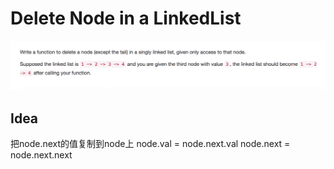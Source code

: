 # Delete Node in a LinkedList

![](../../../../../.gitbook/assets/screen-shot-2018-04-21-at-2.41.00-pm.png)

## Idea

把node.next的值复制到node上 node.val = node.next.val node.next = node.next.next

